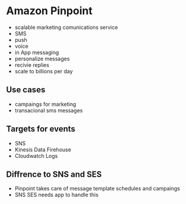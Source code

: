 # Amazon Pinpoint
- scalable marketing comunications service
- SMS 
- push
- voice
- in App messaging
- personalize messages
- recivie replies
- scale to billions per day
## Use cases
- campaings for marketing
- transacional sms messages

## Targets for events
- SNS
- Kinesis Data Firehouse
- Cloudwatch Logs

## Diffrence to SNS and SES
- Pinpoint takes care of message template schedules and campaings
- SNS SES needs app to handle this